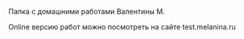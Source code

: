 Папка с домашними работами Валентины М.

Online версию работ можно посмотреть на сайте test.melanina.ru